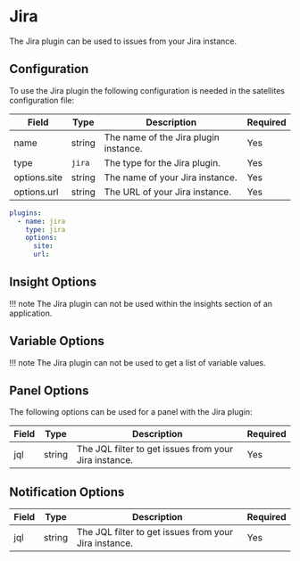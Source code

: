 # Jira

The Jira plugin can be used to issues from your Jira instance.

## Configuration

To use the Jira plugin the following configuration is needed in the satellites configuration file:

| Field | Type | Description | Required |
| ----- | ---- | ----------- | -------- |
| name | string | The name of the Jira plugin instance. | Yes |
| type | `jira` | The type for the Jira plugin. | Yes |
| options.site | string | The name of your Jira instance. | Yes |
| options.url | string | The URL of your Jira instance. | Yes |

```yaml
plugins:
  - name: jira
    type: jira
    options:
      site:
      url:
```

## Insight Options

!!! note
    The Jira plugin can not be used within the insights section of an application.

## Variable Options

!!! note
    The Jira plugin can not be used to get a list of variable values.

## Panel Options

The following options can be used for a panel with the Jira plugin:

| Field | Type | Description | Required |
| ----- | ---- | ----------- | -------- |
| jql | string | The JQL filter to get issues from your Jira instance. | Yes |

## Notification Options

| Field | Type | Description | Required |
| ----- | ---- | ----------- | -------- |
| jql | string | The JQL filter to get issues from your Jira instance. | Yes |
